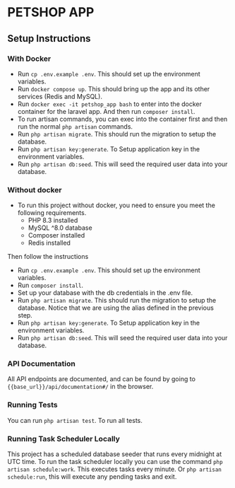 # PETSHOP APP

## Setup Instructions

### With Docker

- Run `cp .env.example .env`. This should set up the environment variables.
- Run `docker compose up`. This should bring up the app and its other services (Redis and MySQL).
- Run ```docker exec -it petshop_app bash``` to enter into the docker container for the laravel app. And then run `composer install`.
- To run artisan commands, you can exec into the container first and then run the normal `php artisan` commands.
- Run `php artisan migrate`. This should run the migration to setup the database.
- Run `php artisan key:generate`. To Setup application key in the environment variables.
- Run `php artisan db:seed`. This will seed the required user data into your database.

### Without docker
- To run this project without docker, you need to ensure you meet the following requirements.
    - PHP 8.3 installed
    - MySQL ^8.0 database
    - Composer installed
    - Redis installed

Then follow the instructions

- Run `cp .env.example .env`. This should set up the environment variables.
- Run `composer install`.
- Set up your database with the db credentials in the .env file.
- Run `php artisan migrate`. This should run the migration to setup the database. Notice that we are using the alias defined in the previous step.
- Run `php artisan key:generate`. To Setup application key in the environment variables.
- Run `php artisan db:seed`. This will seed the required user data into your database.


### API Documentation
All API endpoints are documented, and can be found by going to `{{base_url}}/api/documentation#/` in the browser.


### Running Tests
You can run `php artisan test`. To run all tests.


### Running Task Scheduler Locally
This project has a scheduled database seeder that runs every midnight at UTC time.
To run the task scheduler locally you can use the command `php artisan schedule:work`. This executes tasks every minute. Or  `php artisan schedule:run`, this will execute any pending tasks and exit.
